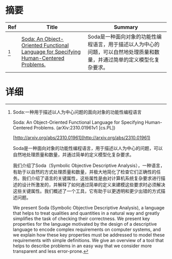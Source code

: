 # 摘要

| Ref | Title | Summary |
| --- | --- | --- |
| [^1] | [Soda: An Object-Oriented Functional Language for Specifying Human-Centered Problems.](http://arxiv.org/abs/2310.01961) | Soda是一种面向对象的功能性编程语言，用于描述以人为中心的问题，可以自然地处理质量和数量，并通过简单的定义模型化复杂要求。 |

# 详细

[^1]: Soda:一种用于描述以人为中心问题的面向对象的功能性编程语言

    Soda: An Object-Oriented Functional Language for Specifying Human-Centered Problems. (arXiv:2310.01961v1 [cs.PL])

    [http://arxiv.org/abs/2310.01961](http://arxiv.org/abs/2310.01961)

    Soda是一种面向对象的功能性编程语言，用于描述以人为中心的问题，可以自然地处理质量和数量，并通过简单的定义模型化复杂要求。

    

    我们介绍了Soda（Symbolic Objective Descriptive Analysis），一种语言，有助于以自然的方式处理质量和数量，并极大地简化了检查它们正确性的任务。我们介绍了语言的关键属性，这些属性是由对计算机系统复杂要求进行描述的设计所激发的，并解释了如何通过简单的定义来建模这些要求时必须解决这些关键属性。我们概述了一个工具，它有助于以更透明和更少出错的方式描述问题。

    We present Soda (Symbolic Objective Descriptive Analysis), a language that helps to treat qualities and quantities in a natural way and greatly simplifies the task of checking their correctness. We present key properties for the language motivated by the design of a descriptive language to encode complex requirements on computer systems, and we explain how these key properties must be addressed to model these requirements with simple definitions. We give an overview of a tool that helps to describe problems in an easy way that we consider more transparent and less error-prone.
    

